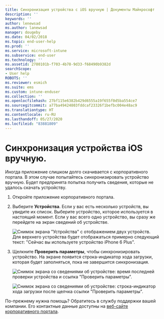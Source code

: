 ```yaml
---
title: Синхронизация устройства с iOS вручную | Документы Майкрософт
description: ''
keywords: ''
author: lenewsad
ms.author: lanewsad
manager: dougeby
ms.date: 04/02/2018
ms.topic: end-user-help
ms.prod: ''
ms.service: microsoft-intune
ms.subservice: end-user
ms.technology: ''
ms.assetid: 2780101b-f703-4b78-9d33-f68490b9382d
searchScope:
- User help
ROBOTS: ''
ms.reviewer: esmich
ms.suite: ems
ms.custom: intune-enduser
ms.collection: ''
ms.openlocfilehash: 27bf115e6382b429d6555a19f655f0d5ba554ce7
ms.sourcegitcommit: a77ba49424803fddcaf23326f1befbc004e48ac9
ms.translationtype: HT
ms.contentlocale: ru-RU
ms.lasthandoff: 05/27/2020
ms.locfileid: "83881809"
---
```

# <a name="sync-your-ios-device-manually"></a>Синхронизация устройства iOS вручную.

Иногда приложение слишком долго скачивается с корпоративного портала. В этом случае попытайтесь синхронизировать устройство вручную. Будет предпринята попытка получить сведения, которые не удалось скачать устройству.

1. Откройте приложение корпоративного портала.

2. Выберите **Устройства**. Если у вас есть несколько устройств, вы увидите их список. Выберите устройство, которое используется в настоящий момент. Если у вас всего одно устройство, вы сразу же перейдете на экран сведений об устройстве.

    ![Снимок экрана "Устройства" с отображением двух устройств. Для верхнего устройства будет отображаться примерно следующий текст: "Сейчас вы используете устройство iPhone 6 Plus".](./media/ios_sync_1_CP_after_1804.png)

3. Щелкните **Проверить параметры**, чтобы синхронизировать устройство. На экране появится строка-индикатор хода загрузки, которая будет заполняться, пока не завершится синхронизация.

    ![Снимок экрана со сведениями об устройстве: время последней проверки устройства и ссылка "Проверить параметры".](./media/ios_sync_2_CP_after_1804.png)  

   ![Снимок экрана со сведениями об устройстве: строка-индикатор хода загрузки после щелчка ссылки "Проверить параметры".](./media/ios_sync_3_CP-after_1804.png)

По-прежнему нужна помощь? Обратитесь в службу поддержки вашей компании. Его контактные данные доступны на [веб-сайте корпоративного портала](https://go.microsoft.com/fwlink/?linkid=2010980).


